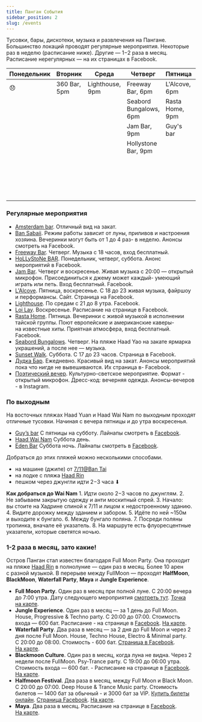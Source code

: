 ```yaml
---
title: Панган События
sidebar_position: 2
slug: /events
---
```



Тусовки, бары, дискотеки, музыка и развлечения на Пангане. Большинство локаций проводят регулярные мероприятия. Некоторые раз в неделю (расписание ниже). Другие — 1−2 раза в месяц. Расписание нерегулярных — на их страницах в Facebook.

|  Понедельник |  Вторник   | Среда         |        Четверг        |             Пятница          |           Суббота         | Воскресенье
|--------------|------------|---------------|-----------------------|------------------------------|---------------------------|----------------------------|
|   😞         |360 Bar, 5pm|Lighthouse, 9pm|Freeway Bar, 6pm       |L'Alcove, 6pm                  |Sunset Walk, 5pm           |                           |
|              |            |               |Seabord Bungalows, 6pm |Rasta Home, 9pm                |Hollystone Bar, 8pm        |                           |
|              |            |               |Jam Bar, 9pm           |Guy's bar                      |Wai Nam                    |                           |
|              |            |               |Hollystone Bar, 9pm    |                               |Eden Bar                   |                           |
|              |            |               |                       |                               |Jam Bar, 9pm               |                           |
|              |            |               |                       |                               |L'Alcove, 6pm              |                           |
|              |            |               |                       |                               |Loi Lay                    |                           |

### Регулярные мероприятия

- [Amsterdam bar](https://www.google.com/maps/place/Amsterdam+Bar/@9.724772,99.9765869,17z/data=!3m1!4b1!4m5!3m4!1s0x3054fe6e357a6a27:0x41d5b61b93c6a39f!8m2!3d9.7248361!4d99.9787958). Отличный вид на закат.
- [Ban Sabaii](https://www.google.ru/maps/place/Ban+Sabaii/@9.6991992,100.0216586,17z/data=!4m5!3m4!1s0x3054fc4f798ebc75:0x9f31b306f01e8a88!8m2!3d9.6991992!4d100.0216586?hl=ru&shorturl=1). Режим работы зависит от луны, приливов и настроения хозяина. Вечеринки могут быть от 1 до 4 раз- в неделю. Анонсы смотреть на Facebook.
- [Freeway Bar](https://www.google.co.th/maps/place/Freeway+Bar/@9.744249,99.976508,15z/data=!4m5!3m4!1s0x0:0xc1dbbf0063969a0c!8m2!3d9.744249!4d99.976508?shorturl=1). Четверг. Музыка с 18 часов, вход бесплатный.
- [HoLLyStoNe BAR](https://www.google.ru/maps/place/Hollystone/@9.7500439,99.9856737,17z/data=!3m1!4b1!4m5!3m4!1s0x3054fe01105665d1:0x78601202f2deebe2!8m2!3d9.7500439!4d99.9878624?hl=ru&shorturl=1). Понедельник, четверг, суббота. Анонс мероприятий в Facebook.
- [Jam Bar](https://www.google.ru/maps/place/The+Jam+bar/@9.7369965,99.9773756,17z/data=!3m1!4b1!4m5!3m4!1s0x3054fe1273329e91:0x9333aa77166ceef1!8m2!3d9.7369965!4d99.9795643?hl=ru&shorturl=1). Четверг и воскресенье. Живая музыка с 20:00 — открытый микрофон. Присоединиться к джему может каждый- умеющий играть или петь. Вход бесплатный. Facebook.
- [L'Alcove](https://www.google.ru/maps/place/L'alcove+Bistro/@9.74653,99.9736641,17z/data=!4m5!3m4!1s0x3054fe1bb537b8a5:0x5f0553696fbcb49d!8m2!3d9.7467792!4d99.975944?hl=ru&shorturl=1). Пятница, воскресенье. С 18 до 23 живая музыка, файршоу и перформансы. Сайт. Страница на Facebook.
- [Lighthouse](https://www.google.com/maps?q=Lighthouse+Koh+Phangan,+Unnamed+Road,+Haad+Rin,+Ko+Pha-ngan+District,+Surat+Thani+84280&ftid=0x3054fd9e4274778d:0x75706f89e5b24e36&hl=en-RU&gl=ru&shorturl=1). По средам с 21 до 8 утра. Facebook.
- [Loi Lay](https://www.google.com.ua/maps/place/Loi+Lay+Floating+Bar/@9.7004259,100.0145331,15.54z/data=!4m5!3m4!1s0x3054fc2d9391d51f:0xac3b9f6fc2b40e8!8m2!3d9.6997888!4d100.0174572?hl=en&shorturl=1). Воскресенье. Расписание на странице в Facebook.
- [Rasta Home](https://www.google.com/maps/place/Rasta+Home/@9.779155,99.9707976,17z/data=!4m5!3m4!1s0x305501957408ebc3:0x484b71c872472e8d!8m2!3d9.779628!4d99.969962). Пятница. Вечеринки с живой музыкой в исполнении тайской группы. Поют европейские и американские каверы- на известные хиты. Приятная атмосфера, вход бесплатный. Facebook.
- [Seabord Bungalows](https://www.google.com.ua/maps/place/Seaboard+Bungalows/@9.7740071,99.9650777,17z/data=!3m1!4b1!4m8!3m7!1s0x30550196594014e9:0x27fa3575ae75146f!5m2!4m1!1i2!8m2!3d9.7740071!4d99.9650777?hl=en). Четверг. На пляже Haad Yao на закате ярмарка украшений, а после нее — музыка.
- [Sunset Walk](https://www.google.ru/maps/place/Sunset+Walk/@9.7020237,100.0128769,17z/data=!3m1!4b1!4m5!3m4!1s0x3054fc3633dd56e9:0x6bfe177c73e5badd!8m2!3d9.7020237!4d100.0128769?hl=ru). Суббота. С 17 до 23 часов. Страница в Facebook.
- [Дудка Бар](https://www.google.ru/maps/place/Dudka+bar/@9.7684241,99.9606111,17z/data=!3m1!4b1!4m5!3m4!1s0x305501c38c01738b:0xe70c165fa34a5e12!8m2!3d9.7684241!4d99.9627998?hl=ru&shorturl=1). Ежедневно. Красивый вид на закат. Анонсы мероприятий пока что нигде не вывешиваются. Их страница в- Facebook.
- [Поэтический вечер](https://www.google.com/maps/place/Jaran's+yoga-wellness-eatery/@9.7436469,99.9960561,17z/data=!3m1!4b1!4m5!3m4!1s0x3054fdfcb20dec97:0xf5323ca9156f4ef1!8m2!3d9.7436469!4d99.9960561). Культурно-светское мероприятие. Формат - открытый микрофон. Дресс-код: вечерняя одежда. Анонсы-вечеров - в Instagram.

### По выходным

На восточных пляжах Haad Yuan и Haad Wai Nam по выходным проходят отличные тусовки. Начиная с вечера пятницы и до утра воскресенья.

- [Guy’s bar](https://www.google.ru/maps/place/Guy's+bar/@9.6970674,100.0742613,17z/data=!3m1!4b1!4m5!3m4!1s0x3054fcd390a7844b:0x790de462f73fb73a!8m2!3d9.6970674!4d100.07645?hl=ru&shorturl=1) С пятницы на субботу. Лайнапы смотреть в [Facebook](https://www.facebook.com/people/Guys-Bar-TGIF-Thailand/100057669968948/).
- [Haad Wai Nam](https://www.google.ru/maps/place/Haad+Wai+Nam/@9.698877,100.0762576,17z/data=!3m1!4b1!4m5!3m4!1s0x3054fcd2f0f85217:0xc9e3dcb008e18f3a!8m2!3d9.698877!4d100.0784463?hl=ru&shorturl=1) Суббота день.
- [Eden Bar](https://www.google.ru/maps/place/Eden+Bar/@9.6930533,100.0743122,17.05z/data=!4m5!3m4!1s0x0:0x1bd8af5605fde455!8m2!3d9.6933017!4d100.0759891?hl=ru&shorturl=1) Суббота ночь. Лайнапы смотреть в [Facebook](https://www.facebook.com/people/Eden-Garden/100064986720052/).

Добраться до этих пляжей можно несколькими способами.

- на машине (джипе) от [7/11@Ban Tai](https://www.google.ru/maps/place/7Eleven/@9.7005129,100.0183557,17z/data=!4m5!3m4!1s0x0:0xa70695469b6cb8b4!8m2!3d9.7008632!4d100.0197733?hl=ru&shorturl=1)
- на лодке с пляжа [Haad Rin](https://www.google.ru/maps/place/%D0%A5%D0%B0%D0%B0%D0%B4-%D0%A0%D0%B8%D0%BD/@9.6766092,100.068516,17z/data=!3m1!4b1!4m5!3m4!1s0x3054fcbaed3e3605:0xf0ea4a31e8e628a5!8m2!3d9.6769113!4d100.0680525?hl=ru)
- пешком через джунгли идти 2−3 часа ⬇

**Как добраться до Wai Nam**
      1. Идти около 2−3 часов по джунглям.
      2. Не забываем закрытую одежду и анти москитный спрей.
      3. Начало: вы стоите на Хадрине спиной к 7/11 и лицом к недостроенному зданию.
      4. Видите дорожку между зданием и забором. 
      5. Идёте по ней ~150м и выходите к бунгало. 
      6. Между бунгало поляна. 
      7. Посреди поляны тропинка, вначале её указатель. 
      8. На маршруте есть флуоресцентные указатели, которые светятся ночью.


### 1-2 раза в месяц, зато какие!

Остров Панган стал известен благодаря Full Moon Party. Она проходит на пляже [Haad Rin](https://goo.gl/maps/iHcctGDNRUXV4ZoY7) в полнолуние — один раз в месяц. Более 10 арен с разной музыкой.
В перерыве между FullMoon — проходят **HalfMoon**, **BlackMoon**, **Waterfall Party**, **Maya** и **Jungle Experience**.

- **Full Moon Party**. Один раз в месяц при полной луне. С 20:00 вечера до 7:00 утра. Дату следующего мероприятия [смотреть тут](https://fullmoonparty-thailand.com/schedules/). [Точка на карте](https://www.google.com.ua/maps/place/Full+Moon+Party/@9.6772539,100.0663911,16.68z/data=!4m5!3m4!1s0x0:0xab8ef91c6ba6206f!8m2!3d9.676012!4d100.0680497?hl=en&shorturl=1).
- **Jungle Experience**. Один раз в месяц — за 1 день до Full Moon. House, Progressive & Techno party. С 20:00 до 07:00. Стоимость входа — 600 бат. Расписание - на странице в [Facebook](https://www.facebook.com/JungleExperiencePartyKohPhangan/). [На карте](https://www.google.com.ua/maps/place/Jungle+Experience/@9.7173125,100.0319073,17z/data=!3m1!4b1!4m5!3m4!1s0x3054fdabd24405cd:0x3496b833fb20b27a!8m2!3d9.7173125!4d100.0319073?hl=en).
- **Waterfall Party**. Два раза в месяц — за 2 дня до Full Moon и через 2 дня после Full Moon. House, Techno House, Electro & Minimal party. С 20:00 до 08:00. Стоимость - 600 бат. [Страница в Facebook](https://www.facebook.com/waterfallparty/). [На карте](https://www.google.com.ua/maps/place/Waterfall+Party/@9.7056975,100.0448292,17z/data=!4m5!3m4!1s0x3054fcfbbd2e60d5:0x940170cdef8d51b9!8m2!3d9.7056975!4d100.0469837?hl=en).
- **Blackmoon Culture**. Один раз в месяц, когда луна не видна. Через 2 недели после FullMoon. Psy-Trance party. С 19:00 до 06:00 утра. Стоимость входа — 600 бат. - Расписание на странице в [Facebook](https://www.facebook.com/Blackmoon.Culture/). [На карте](https://www.google.com.ua/maps/place/Black+Moon+Party/@9.7010902,100.0221933,15z/data=!4m5!3m4!1s0x3054fc5856d81459:0x5046a5b6be697401!8m2!3d9.6968713!4d100.0271554?hl=en).
- **Halfmoon Festival**. Два раза в месяц, между Full Moon и Black Moon. С 20:00 до 07:00. Deep House & Trance Music party. Стоимость билетов — 1400 бат за обычный - и 3000 бат за VIP. [Купить билеты онлайн](https://www.halfmoonfestival.com/). [Страница Facebook](https://www.facebook.com/halfmoonfestival). [На карте](https://www.google.com.ua/maps/place/Halfmoon+Festival/@9.7097621,100.0202913,15z/data=!4m5!3m4!1s0x3054fdac7544c1a1:0x7eec7d2719584d07!8m2!3d9.7149183!4d100.0283852?hl=en).
- **Maya**. Два раза в месяц. Расписание на странице в [Facebook](https://www.facebook.com/mayaparty/). [На карте](https://www.google.com.ua/maps/place/Maya+Ko+Phangan/@9.7142184,100.0307422,17z/data=!4m5!3m4!1s0x3054fd606458edcb:0xbdec9a23eff35e94!8m2!3d9.7148286!4d100.0323899?hl=en).